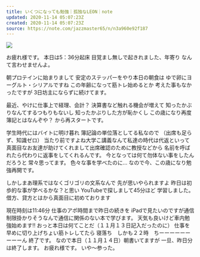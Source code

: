 ```yaml
---
title: いくつになっても勉強｜孤独なLEON｜note
updated: 2020-11-14 05:07:23Z
created: 2020-11-14 05:07:23Z
source: https://note.com/jazzmaster65/n/n3a960e92f187
---
```


![](https://assets.st-note.com/production/uploads/images/38750989/rectangle_large_type_2_1b46cff0d8f5a62089e2aaab341e1143.jpeg?fit=bounds&quality=60&width=1280)

お疲れ様です。
本日は5：36分起床
目覚まし無しで起きれました、年寄り
なんて言わせませんよ。

朝プロテインに始まりまして
安定のステッパーをやり本日の朝食は
ゆで卵にヨーグルト・シリアルですね
この年齢になって筋トレ始めるとか
考えた事もなかったですが
3日坊主にならずに続けてます。

最近、やけに仕事上で経理、会計？
決算書など触れる機会が増えて
知ったかぶりなんてするつもりもないし
知ったかぶりした方が恥かくし
この歳になり再度簿記とはなんぞや？
から再スタートです。

学生時代にはバイトに明け暮れ
簿記論の単位落としてる私なので
（出席も足らず、知識ゼロ）
当たり前ですよね大学こ講義なんて私達の時代は代返といって真面目なお友達が助けてくれまして出席確認のために教授などから
名前を呼ばれたら代わりに返事をしてくれるんです。
今となっては何て勿体ない事をしたんだろうと
常々思ってます。
色々な事を学べたのに…
なので今、この歳になり勉強再開です。

しかしまあ理系ではなくゴリゴリの文系なんで
先が思いやられますよ
昨日は初歩的な事が学べるかな？と思い
YouTubeで探しまして45分ほど
学習しました。
借方、貸方とはから真面目に初めております

現在時刻は11:46分
仕事のアポ時間まで昨日の続きを
iPadで見たいのですが通信制限掛かりそうなんで通信に関係のない本で学びます。
天気も良いけど車内勉強始めます‼︎
おっと本日は何てことだ（１１月１３日記入だったのに）
仕事を早めに切り上げちょい筋トレしてたら
寝落ち　しかも２２時　ちーーーーーーーーーん
終了です。
なので本日（１１月１４日）朝書いてますが
一旦、昨日分は終了します。
お疲れ様です。
いや～参った。